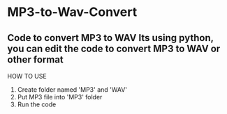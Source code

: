 # MP3-to-Wav-Convert
Code to convert MP3 to WAV
Its using python, you can edit the code to convert MP3 to WAV or other format
-----------------------------------------------------------------------------
HOW TO USE
1. Create folder named 'MP3' and 'WAV'
2. Put MP3 file into 'MP3' folder
3. Run the code
